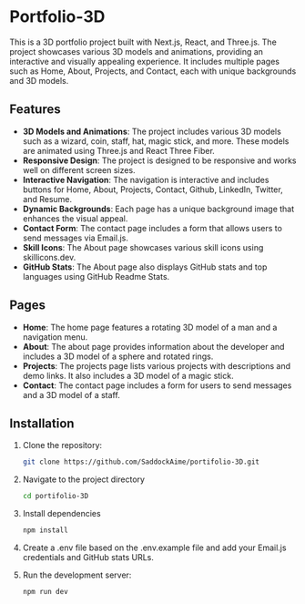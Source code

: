 # Portfolio-3D

This is a 3D portfolio project built with Next.js, React, and Three.js. The project showcases various 3D models and animations, providing an interactive and visually appealing experience. It includes multiple pages such as Home, About, Projects, and Contact, each with unique backgrounds and 3D models.

## Features

- **3D Models and Animations**: The project includes various 3D models such as a wizard, coin, staff, hat, magic stick, and more. These models are animated using Three.js and React Three Fiber.
- **Responsive Design**: The project is designed to be responsive and works well on different screen sizes.
- **Interactive Navigation**: The navigation is interactive and includes buttons for Home, About, Projects, Contact, Github, LinkedIn, Twitter, and Resume.
- **Dynamic Backgrounds**: Each page has a unique background image that enhances the visual appeal.
- **Contact Form**: The contact page includes a form that allows users to send messages via Email.js.
- **Skill Icons**: The About page showcases various skill icons using skillicons.dev.
- **GitHub Stats**: The About page also displays GitHub stats and top languages using GitHub Readme Stats.

## Pages

- **Home**: The home page features a rotating 3D model of a man and a navigation menu.
- **About**: The about page provides information about the developer and includes a 3D model of a sphere and rotated rings.
- **Projects**: The projects page lists various projects with descriptions and demo links. It also includes a 3D model of a magic stick.
- **Contact**: The contact page includes a form for users to send messages and a 3D model of a staff.

## Installation

1. Clone the repository:
   ```sh
   git clone https://github.com/SaddockAime/portifolio-3D.git

2. Navigate to the project directory
   ```sh
   cd portifolio-3D

3. Install dependencies
   ```sh
   npm install

4. Create a .env file based on the .env.example file and add your Email.js credentials and GitHub stats URLs.

5. Run the development server:
   ```sh
   npm run dev
